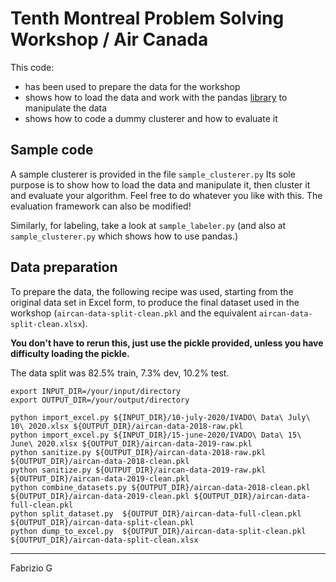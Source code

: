 # Tenth Montreal Problem Solving Workshop / Air Canada
This code:
* has been used to prepare the data for the workshop
* shows how to load the data and work with the pandas [library](http://pandas.pydata.org/) to manipulate the data
* shows how to code a dummy clusterer and how to evaluate it 

## Sample code

A sample clusterer is provided in the file `sample_clusterer.py` Its sole purpose is to show how to load the data 
and manipulate it, then cluster it and evaluate your algorithm. Feel free to do whatever you like with this.
The evaluation framework can also be modified!

Similarly, for labeling, take a look at `sample_labeler.py` (and also at `sample_clusterer.py` which shows how to 
use pandas.) 

## Data preparation
To prepare the data, the following recipe was used, starting from the original data set in Excel form, to produce the 
final dataset used in the workshop (`aircan-data-split-clean.pkl` and the equivalent `aircan-data-split-clean.xlsx`).

**You don't have to rerun this, just use the pickle provided, unless you have difficulty loading the pickle.**

The data split was 82.5% train, 7.3% dev, 10.2% test.

```
export INPUT_DIR=/your/input/directory
export OUTPUT_DIR=/your/output/directory

python import_excel.py ${INPUT_DIR}/10-july-2020/IVADO\ Data\ July\ 10\ 2020.xlsx ${OUTPUT_DIR}/aircan-data-2018-raw.pkl
python import_excel.py ${INPUT_DIR}/15-june-2020/IVADO\ Data\ 15\ June\ 2020.xlsx ${OUTPUT_DIR}/aircan-data-2019-raw.pkl
python sanitize.py ${OUTPUT_DIR}/aircan-data-2018-raw.pkl ${OUTPUT_DIR}/aircan-data-2018-clean.pkl
python sanitize.py ${OUTPUT_DIR}/aircan-data-2019-raw.pkl ${OUTPUT_DIR}/aircan-data-2019-clean.pkl
python combine_datasets.py ${OUTPUT_DIR}/aircan-data-2018-clean.pkl ${OUTPUT_DIR}/aircan-data-2019-clean.pkl ${OUTPUT_DIR}/aircan-data-full-clean.pkl
python split_dataset.py  ${OUTPUT_DIR}/aircan-data-full-clean.pkl  ${OUTPUT_DIR}/aircan-data-split-clean.pkl
python dump_to_excel.py  ${OUTPUT_DIR}/aircan-data-split-clean.pkl ${OUTPUT_DIR}/aircan-data-split-clean.xlsx
```

---
Fabrizio G

